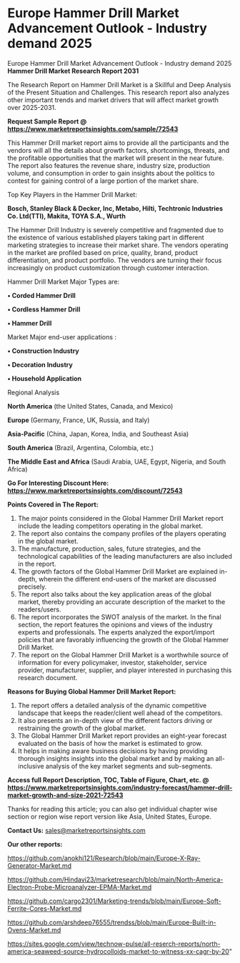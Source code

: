 # Europe Hammer Drill Market Advancement Outlook - Industry demand 2025
Europe Hammer Drill Market Advancement Outlook - Industry demand 2025
<strong>Hammer Drill Market Research Report 2031</strong>

The Research Report on Hammer Drill Market is a Skillful and Deep Analysis of the Present Situation and Challenges. This research report also analyzes other important trends and market drivers that will affect market growth over 2025-2031.

<strong>Request Sample Report @ <a href=https://www.marketreportsinsights.com/sample/72543>https://www.marketreportsinsights.com/sample/72543</a></strong>

This Hammer Drill market report aims to provide all the participants and the vendors will all the details about growth factors, shortcomings, threats, and the profitable opportunities that the market will present in the near future. The report also features the revenue share, industry size, production volume, and consumption in order to gain insights about the politics to contest for gaining control of a large portion of the market share.

Top Key Players in the Hammer Drill Market:

<strong>Bosch, Stanley Black & Decker, Inc, Metabo, Hilti, Techtronic Industries Co. Ltd(TTI), Makita, TOYA S.A., Wurth</strong>

The Hammer Drill Industry is severely competitive and fragmented due to the existence of various established players taking part in different marketing strategies to increase their market share. The vendors operating in the market are profiled based on price, quality, brand, product differentiation, and product portfolio. The vendors are turning their focus increasingly on product customization through customer interaction.

Hammer Drill Market Major Types are:

<strong>• Corded Hammer Drill

• Cordless Hammer Drill

• Hammer Drill</strong>

Market Major end-user applications :

<strong>• Construction Industry

• Decoration Industry

• Household Application</strong>

Regional Analysis

</u><strong><b>North America</b></strong> (the United States, Canada, and Mexico)

<strong><b>Europe </b></strong>(Germany, France, UK, Russia, and Italy)

<strong><b>Asia-Pacific</b></strong> (China, Japan, Korea, India, and Southeast Asia)

<strong><b>South America</b></strong> (Brazil, Argentina, Colombia, etc.)

<strong><b>The Middle East and Africa</b></strong> (Saudi Arabia, UAE, Egypt, Nigeria, and South Africa)

<strong>Go For Interesting Discount Here: <a href=https://www.marketreportsinsights.com/discount/72543>https://www.marketreportsinsights.com/discount/72543</a></strong>

<strong>Points Covered in The Report:</strong>
<ol>
  <li>The major points considered in the Global Hammer Drill Market report include the leading competitors operating in the global market.</li>
  <li>The report also contains the company profiles of the players operating in the global market.</li>
  <li>The manufacture, production, sales, future strategies, and the technological capabilities of the leading manufacturers are also included in the report.</li>
  <li>The growth factors of the Global Hammer Drill Market are explained in-depth, wherein the different end-users of the market are discussed precisely.</li>
  <li>The report also talks about the key application areas of the global market, thereby providing an accurate description of the market to the readers/users.</li>
  <li>The report incorporates the SWOT analysis of the market. In the final section, the report features the opinions and views of the industry experts and professionals. The experts analyzed the export/import policies that are favorably influencing the growth of the Global Hammer Drill Market.</li>
  <li>The report on the Global Hammer Drill Market is a worthwhile source of information for every policymaker, investor, stakeholder, service provider, manufacturer, supplier, and player interested in purchasing this research document.</li>
</ol>
<strong>Reasons for Buying Global Hammer Drill Market Report:</strong>

<ol>
  <li>The report offers a detailed analysis of the dynamic competitive landscape that keeps the reader/client well ahead of the competitors.</li>
  <li>It also presents an in-depth view of the different factors driving or restraining the growth of the global market.</li>
  <li>The Global Hammer Drill Market report provides an eight-year forecast evaluated on the basis of how the market is estimated to grow.</li>
  <li>It helps in making aware business decisions by having providing thorough insights insights into the global market and by making an all-inclusive analysis of the key market segments and sub-segments.</li>
</ol>
<strong>Access full Report Description, TOC, Table of Figure, Chart, etc. @ <a href=https://www.marketreportsinsights.com/industry-forecast/hammer-drill-market-growth-and-size-2021-72543>https://www.marketreportsinsights.com/industry-forecast/hammer-drill-market-growth-and-size-2021-72543</a></strong>


Thanks for reading this article; you can also get individual chapter wise section or region wise report version like Asia, United States, Europe.

<strong>Contact Us:</strong>
sales@marketreportsinsights.com

<strong>Our other reports:</strong>

<a href=https://github.com/anokhi121/Research/blob/main/Europe-X-Ray-Generator-Market.md>https://github.com/anokhi121/Research/blob/main/Europe-X-Ray-Generator-Market.md</a>

<a href=https://github.com/Hindavi23/marketresearch/blob/main/North-America-Electron-Probe-Microanalyzer-EPMA-Market.md>https://github.com/Hindavi23/marketresearch/blob/main/North-America-Electron-Probe-Microanalyzer-EPMA-Market.md</a>

<a href=https://github.com/cargo2301/Marketing-trends/blob/main/Europe-Soft-Ferrite-Cores-Market.md>https://github.com/cargo2301/Marketing-trends/blob/main/Europe-Soft-Ferrite-Cores-Market.md</a>

<a href=https://github.com/arshdeep76555/trendss/blob/main/Europe-Built-in-Ovens-Market.md>https://github.com/arshdeep76555/trendss/blob/main/Europe-Built-in-Ovens-Market.md</a>

<a href=https://sites.google.com/view/technow-pulse/all-reserch-reports/north-america-seaweed-source-hydrocolloids-market-to-witness-xx-cagr-by-20>https://sites.google.com/view/technow-pulse/all-reserch-reports/north-america-seaweed-source-hydrocolloids-market-to-witness-xx-cagr-by-20</a>"
